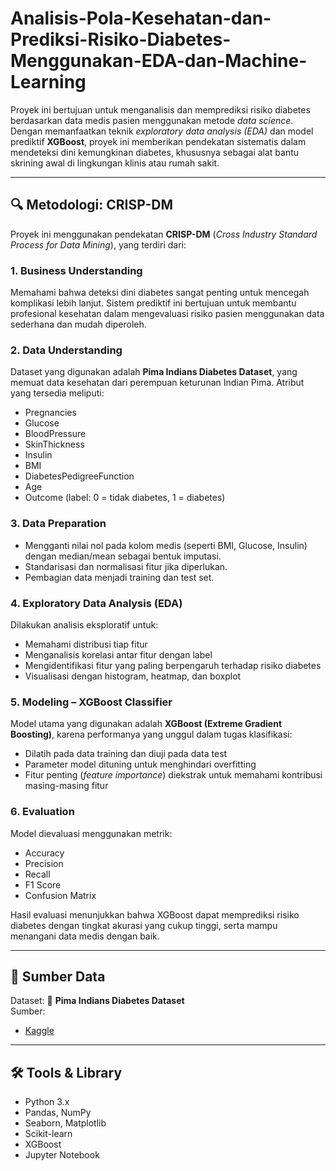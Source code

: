 # Analisis-Pola-Kesehatan-dan-Prediksi-Risiko-Diabetes-Menggunakan-EDA-dan-Machine-Learning
Proyek ini bertujuan untuk menganalisis dan memprediksi risiko diabetes berdasarkan data medis pasien menggunakan metode *data science*. Dengan memanfaatkan teknik *exploratory data analysis (EDA)* dan model prediktif **XGBoost**, proyek ini memberikan pendekatan sistematis dalam mendeteksi dini kemungkinan diabetes, khususnya sebagai alat bantu skrining awal di lingkungan klinis atau rumah sakit.

---

## 🔍 Metodologi: CRISP-DM

Proyek ini menggunakan pendekatan **CRISP-DM** (*Cross Industry Standard Process for Data Mining*), yang terdiri dari:

### 1. Business Understanding
Memahami bahwa deteksi dini diabetes sangat penting untuk mencegah komplikasi lebih lanjut. Sistem prediktif ini bertujuan untuk membantu profesional kesehatan dalam mengevaluasi risiko pasien menggunakan data sederhana dan mudah diperoleh.

### 2. Data Understanding
Dataset yang digunakan adalah **Pima Indians Diabetes Dataset**, yang memuat data kesehatan dari perempuan keturunan Indian Pima. Atribut yang tersedia meliputi:

- Pregnancies
- Glucose
- BloodPressure
- SkinThickness
- Insulin
- BMI
- DiabetesPedigreeFunction
- Age
- Outcome (label: 0 = tidak diabetes, 1 = diabetes)

### 3. Data Preparation
- Mengganti nilai nol pada kolom medis (seperti BMI, Glucose, Insulin) dengan median/mean sebagai bentuk imputasi.
- Standarisasi dan normalisasi fitur jika diperlukan.
- Pembagian data menjadi training dan test set.

### 4. Exploratory Data Analysis (EDA)
Dilakukan analisis eksploratif untuk:
- Memahami distribusi tiap fitur
- Menganalisis korelasi antar fitur dengan label
- Mengidentifikasi fitur yang paling berpengaruh terhadap risiko diabetes
- Visualisasi dengan histogram, heatmap, dan boxplot

### 5. Modeling – XGBoost Classifier
Model utama yang digunakan adalah **XGBoost (Extreme Gradient Boosting)**, karena performanya yang unggul dalam tugas klasifikasi:

- Dilatih pada data training dan diuji pada data test
- Parameter model dituning untuk menghindari overfitting
- Fitur penting (*feature importance*) diekstrak untuk memahami kontribusi masing-masing fitur

### 6. Evaluation
Model dievaluasi menggunakan metrik:
- Accuracy
- Precision
- Recall
- F1 Score
- Confusion Matrix

Hasil evaluasi menunjukkan bahwa XGBoost dapat memprediksi risiko diabetes dengan tingkat akurasi yang cukup tinggi, serta mampu menangani data medis dengan baik.

---

## 📁 Sumber Data

Dataset:
📌 **Pima Indians Diabetes Dataset**  
Sumber:  
- [Kaggle](https://www.kaggle.com/datasets/uciml/pima-indians-diabetes-database)

---

## 🛠 Tools & Library

- Python 3.x
- Pandas, NumPy
- Seaborn, Matplotlib
- Scikit-learn
- XGBoost
- Jupyter Notebook
